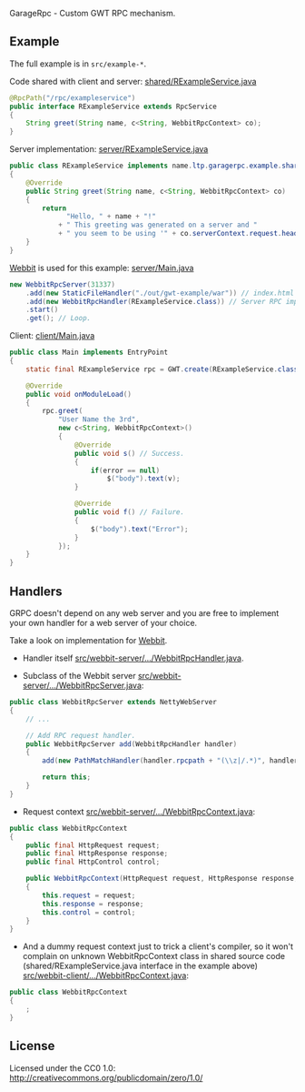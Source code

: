 GarageRpc - Custom GWT RPC mechanism.

## Example
The full example is in `src/example-*`.


Code shared with client and server: [shared/RExampleService.java](https://github.com/lostdj/GarageRpc/blob/master/src/example-shared/main/java/name/ltp/garagerpc/example/shared/RExampleService.java)
```java
@RpcPath("/rpc/exampleservice")
public interface RExampleService extends RpcService
{
	String greet(String name, c<String, WebbitRpcContext> co);
}
```


Server implementation: [server/RExampleService.java](https://github.com/lostdj/GarageRpc/blob/master/src/example-server/main/java/name/ltp/garagerpc/example/server/RExampleService.java)
```java
public class RExampleService implements name.ltp.garagerpc.example.shared.RExampleService
{
	@Override
	public String greet(String name, c<String, WebbitRpcContext> co)
	{
		return
			  "Hello, " + name + "!"
			+ " This greeting was generated on a server and "
			+ " you seem to be using '" + co.serverContext.request.header("User-Agent") + "'.";
	}
}
```


[Webbit](https://github.com/webbit/webbit) is used for this example: [server/Main.java](https://github.com/lostdj/GarageRpc/blob/master/src/example-server/main/java/name/ltp/garagerpc/example/server/Main.java)
```java
new WebbitRpcServer(31337)
	.add(new StaticFileHandler("./out/gwt-example/war")) // index.html and GWT output.
	.add(new WebbitRpcHandler(RExampleService.class)) // Server RPC impl.
	.start()
	.get(); // Loop.
```


Client: [client/Main.java](https://github.com/lostdj/GarageRpc/blob/master/src/example-client/main/java/name/ltp/garagerpc/example/client/Main.java)
```java
public class Main implements EntryPoint
{
	static final RExampleService rpc = GWT.create(RExampleService.class);

	@Override
	public void onModuleLoad()
	{
		rpc.greet(
			"User Name the 3rd",
			new c<String, WebbitRpcContext>()
			{
				@Override
				public void s() // Success.
				{
					if(error == null)
						$("body").text(v);
				}

				@Override
				public void f() // Failure.
				{
					$("body").text("Error");
				}
			});
	}
}
```

## Handlers
GRPC doesn't depend on any web server and you are free to implement your own handler for a web server of your choice.

Take a look on implementation for [Webbit](https://github.com/webbit/webbit).

* Handler itself [src/webbit-server/.../WebbitRpcHandler.java](https://github.com/lostdj/GarageRpc/blob/master/src/webbit-server/main/java/name/ltp/garagerpc/server/webbit/WebbitRpcHandler.java).

* Subclass of the Webbit server [src/webbit-server/.../WebbitRpcServer.java](https://github.com/lostdj/GarageRpc/blob/master/src/webbit-server/main/java/name/ltp/garagerpc/server/webbit/WebbitRpcServer.java):
```java
public class WebbitRpcServer extends NettyWebServer
{
	// ...

	// Add RPC request handler.
	public WebbitRpcServer add(WebbitRpcHandler handler)
	{
		add(new PathMatchHandler(handler.rpcpath + "(\\z|/.*)", handler));

		return this;
	}
}
```

* Request context [src/webbit-server/.../WebbitRpcContext.java](https://github.com/lostdj/GarageRpc/blob/master/src/webbit-server/main/java/name/ltp/garagerpc/server/webbit/WebbitRpcContext.java):
```java
public class WebbitRpcContext
{
	public final HttpRequest request;
	public final HttpResponse response;
	public final HttpControl control;

	public WebbitRpcContext(HttpRequest request, HttpResponse response, HttpControl control)
	{
		this.request = request;
		this.response = response;
		this.control = control;
	}
}
```

* And a dummy request context just to trick a client's compiler, so it won't complain on unknown WebbitRpcContext class in shared source code (shared/RExampleService.java interface in the example above) [src/webbit-client/.../WebbitRpcContext.java](https://github.com/lostdj/GarageRpc/blob/master/src/webbit-client/main/java/name/ltp/garagerpc/server/webbit/WebbitRpcContext.java):
```java
public class WebbitRpcContext
{
	;
}
```

## License
Licensed under the CC0 1.0: http://creativecommons.org/publicdomain/zero/1.0/

